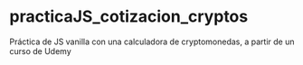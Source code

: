 # practicaJS_cotizacion_cryptos
Práctica de JS vanilla con una calculadora de cryptomonedas, a partir de un curso de Udemy
